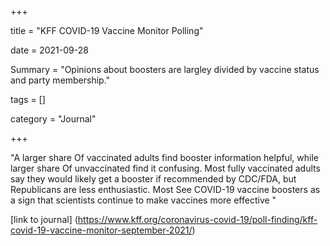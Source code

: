 +++ 

title = "KFF COVID-19 Vaccine Monitor Polling"

date = 2021-09-28

Summary = "Opinions about boosters are largley divided by vaccine status and party membership."

tags = []

category = "Journal" 

+++


"A larger share Of vaccinated adults find booster information helpful, while larger share Of unvaccinated find it confusing.
Most fully vaccinated adults say they would likely get a booster if recommended by CDC/FDA, but Republicans are less enthusiastic.
Most See COVID-19 vaccine boosters as a sign that scientists continue to make vaccines more effective
"

[link to journal] (https://www.kff.org/coronavirus-covid-19/poll-finding/kff-covid-19-vaccine-monitor-september-2021/)


